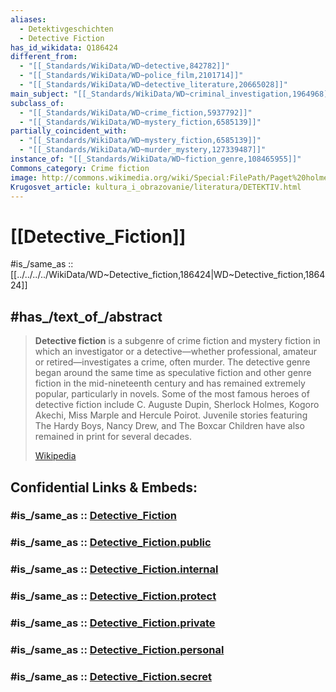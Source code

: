 ```yaml
---
aliases:
  - Detektivgeschichten
  - Detective Fiction
has_id_wikidata: Q186424
different_from:
  - "[[_Standards/WikiData/WD~detective,842782]]"
  - "[[_Standards/WikiData/WD~police_film,2101714]]"
  - "[[_Standards/WikiData/WD~detective_literature,20665028]]"
main_subject: "[[_Standards/WikiData/WD~criminal_investigation,1964968]]"
subclass_of:
  - "[[_Standards/WikiData/WD~crime_fiction,5937792]]"
  - "[[_Standards/WikiData/WD~mystery_fiction,6585139]]"
partially_coincident_with:
  - "[[_Standards/WikiData/WD~mystery_fiction,6585139]]"
  - "[[_Standards/WikiData/WD~murder_mystery,127339487]]"
instance_of: "[[_Standards/WikiData/WD~fiction_genre,108465955]]"
Commons_category: Crime fiction
image: http://commons.wikimedia.org/wiki/Special:FilePath/Paget%20holmes.png
Krugosvet_article: kultura_i_obrazovanie/literatura/DETEKTIV.html
---
```


# [[Detective_Fiction]] 

#is_/same_as :: [[../../../../WikiData/WD~Detective_fiction,186424|WD~Detective_fiction,186424]] 

## #has_/text_of_/abstract 

> **Detective fiction** is a subgenre of crime fiction and mystery fiction in which an investigator or a detective—whether professional, amateur or retired—investigates a crime, often murder. The detective genre began around the same time as speculative fiction and other genre fiction in the mid-nineteenth century and has remained extremely popular, particularly in novels. Some of the most famous heroes of detective fiction include C. Auguste Dupin, Sherlock Holmes, Kogoro Akechi, Miss Marple and Hercule Poirot. Juvenile stories featuring The Hardy Boys, Nancy Drew, and The Boxcar Children have also remained in print for several decades.
>
> [Wikipedia](https://en.wikipedia.org/wiki/Detective%20fiction) 

## Confidential Links & Embeds: 

### #is_/same_as :: [Detective_Fiction](/_Standards/Society/Communication/Genre/Fiction/Detective_Fiction.md) 

### #is_/same_as :: [Detective_Fiction.public](/_public/Society/Communication/Genre/Fiction/Detective_Fiction.public.md) 

### #is_/same_as :: [Detective_Fiction.internal](/_internal/Society/Communication/Genre/Fiction/Detective_Fiction.internal.md) 

### #is_/same_as :: [Detective_Fiction.protect](/_protect/Society/Communication/Genre/Fiction/Detective_Fiction.protect.md) 

### #is_/same_as :: [Detective_Fiction.private](/_private/Society/Communication/Genre/Fiction/Detective_Fiction.private.md) 

### #is_/same_as :: [Detective_Fiction.personal](/_personal/Society/Communication/Genre/Fiction/Detective_Fiction.personal.md) 

### #is_/same_as :: [Detective_Fiction.secret](/_secret/Society/Communication/Genre/Fiction/Detective_Fiction.secret.md)

